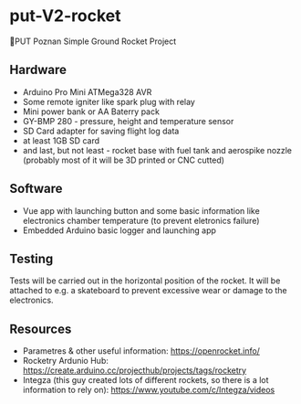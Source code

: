 # put-V2-rocket
🚀PUT Poznan Simple Ground Rocket Project

## Hardware

- Arduino Pro Mini ATMega328 AVR
- Some remote igniter like spark plug with relay
- Mini power bank or AA Baterry pack
- GY-BMP 280 - pressure, height and temperature sensor
- SD Card adapter for saving flight log data
- at least 1GB SD card
- and last, but not least - rocket base with fuel  tank and aerospike nozzle (probably most of it will be 3D printed or CNC cutted)

## Software

- Vue app with launching button and some basic information like electronics chamber temperature (to prevent eletronics failure)
- Embedded Arduino basic logger and launching app

## Testing 
Tests will be carried out in the horizontal position of the rocket. It will be attached to e.g. a skateboard to prevent excessive wear or damage to the electronics.

## Resources 
- Parametres & other useful information: https://openrocket.info/
- Rocketry Ardunio Hub: https://create.arduino.cc/projecthub/projects/tags/rocketry
- Integza (this guy created lots of different rockets, so there is a lot information to rely on): https://www.youtube.com/c/Integza/videos
